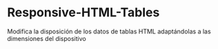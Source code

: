 # Responsive-HTML-Tables
Modifica la disposición de los datos de tablas HTML adaptándolas a las dimensiones del dispositivo
